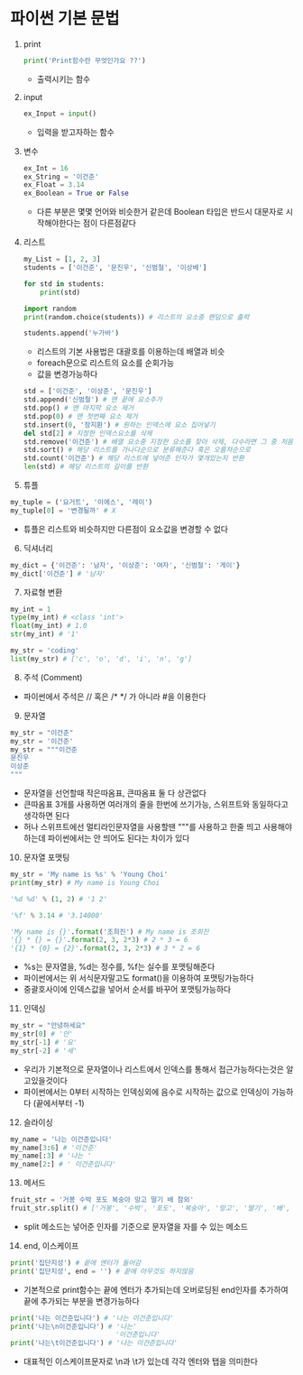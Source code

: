 # 파이썬 기본 문법 
1. print
    ```Python
    print('Print함수란 무엇인가요 ??')
    ```
    * 출력시키는 함수

2. input 
    ```Python
    ex_Input = input()
    ```
    * 입력을 받고자하는 함수

3. 변수
    ```Python
    ex_Int = 16
    ex_String = '이건준'
    ex_Float = 3.14
    ex_Boolean = True or False
    ```
    * 다른 부분은 몇몇 언어와 비슷한거 같은데 Boolean 타입은 반드시 대문자로 시작해야한다는 점이 다른점같다

4. 리스트
    ```Python
    my_List = [1, 2, 3]
    students = ['이건준', '문진우', '신범철', '이상베']

    for std in students:
        print(std)

    import random 
    print(random.choice(students)) # 리스트의 요소중 랜덤으로 출력

    students.append('누가바')
    ```
    * 리스트의 기본 사용법은 대괄호를 이용하는데 배열과 비슷
    * foreach문으로 리스트의 요소를 순회가능
    * 값을 변경가능하다

    ```Python
    std = ['이건준', '이상준', '문진우']
    std.append('신범철') # 맨 끝에 요소추가
    std.pop() # 맨 마지막 요소 제거
    std.pop(0) # 맨 첫번째 요소 제거
    std.insert(0, '장지환') # 원하는 인덱스에 요소 집어넣기
    del std[2] # 지정한 인덱스요소를 삭제
    std.remove('이건준') # 배열 요소중 지정한 요소를 찾아 삭제, 다수라면 그 중 처음 요소삭제
    std.sort() # 해당 리스트를 가나다순으로 분류해준다 혹은 오름차순으로
    std.count('이건준') # 해당 리스트에 넣어준 인자가 몇개있는지 반환
    len(std) # 해당 리스트의 길이를 반환
    ```

5. 튜플 
```Python
my_tuple = ('요거트', '이에스', '레이')
my_tuple[0] = '변경될까' # X
```
* 튜플은 리스트와 비슷하지만 다른점이 요소값을 변경할 수 없다

6. 딕셔너리 
```Python
my_dict = {'이건준': '남자', '이상준': '여자', '신범철': '게이'}
my_dict['이건준'] # '남자'
```

7. 자료형 변환 
```Python
my_int = 1
type(my_int) # <class 'int'>
float(my_int) # 1.0
str(my_int) # '1'

my_str = 'coding'
list(my_str) # ['c', 'o', 'd', 'i', 'n', 'g']
```

8. 주석 (Comment)
* 파이썬에서 주석은 // 혹은 /* */ 가 아니라 #을 이용한다 

9. 문자열
```Python
my_str = "이건준"
my_str = '이건준'
my_str = """이건준
문진우
이상준
"""
```
* 문자열을 선언할때 작은따옴표, 큰따옴표 둘 다 상관없다
* 큰따옴표 3개를 사용하면 여러개의 줄을 한번에 쓰기가능, 스위프트와 동일하다고 생각하면 된다
* 허나 스위프트에선 멀티라인문자열을 사용할땐 """를 사용하고 한줄 띄고 사용해야하는데 파이썬에서는 안 띄어도 된다는 차이가 있다

10. 문자열 포맷팅
```Python
my_str = 'My name is %s' % 'Young Choi'
print(my_str) # My name is Young Choi

'%d %d' % (1, 2) # '1 2'

'%f' % 3.14 # '3.14000'

'My name is {}'.format('조희진') # My name is 조희진
'{} * {} = {}'.format(2, 3, 2*3) # 2 * 3 = 6
'{1} * {0} = {2}'.format(2, 3, 2*3) # 3 * 2 = 6
```
* %s는 문자열을, %d는 정수를, %f는 실수를 포맷팅해준다
* 파이썬에서는 위 서식문자말고도 format()을 이용하여 포맷팅가능하다
* 중괄호사이에 인덱스값을 넣어서 순서를 바꾸어 포맷팅가능하다

11. 인덱싱 
```Python
my_str = "안녕하세요"
my_str[0] # '안'
my_str[-1] # '요'
my_str[-2] # '세'
```
* 우리가 기본적으로 문자열이나 리스트에서 인덱스를 통해서 접근가능하다는것은 알고있을것이다 
* 파이썬에서는 0부터 시작하는 인덱싱외에 음수로 시작하는 값으로 인덱싱이 가능하다 (끝에서부터 -1)

12. 슬라이싱 
```Python
my_name = '나는 이건준입니다'
my_name[3:6] # '이건준'
my_name[:3] # '나는 '
my_name[2:] # ' 이건준입니다'
```

13. 메서드 
```Python
fruit_str = '거봉 수박 포도 복숭아 망고 딸기 배 참외'
fruit_str.split() # ['거봉', '수박', '포도', '복숭아', '망고', '딸기', '배', '참외']
```
* split 메소드는 넣어준 인자를 기준으로 문자열을 자를 수 있는 메소드

14. end, 이스케이프 
```Python
print('집단지성') # 끝에 엔터가 들어감
print('집단지성', end = '') # 끝에 아무것도 하지않음 
```
* 기본적으로 print함수는 끝에 엔터가 추가되는데 오버로딩된 end인자를 추가하여 끝에 추가되는 부분을 변경가능하다

```Python
print('나는 이건준입니다') # '나는 이건준입니다'
print('나는\n이건준입니다') # '나는'
                          '이건준입니다'
print('나는\t이건준입니다') # '나는 이건준입니다'
```
* 대표적인 이스케이프문자로 \n과 \t가 있는데 각각 엔터와 탭을 의미한다